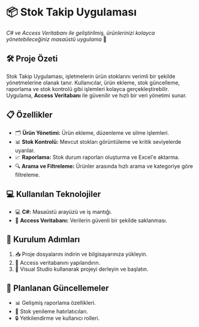 <h1>📦 Stok Takip Uygulaması</h1>
<p>
    <em>C# ve Access Veritabanı ile geliştirilmiş, ürünlerinizi kolayca yönetebileceğiniz masaüstü uygulama</em> 🚀
</p>

<h2>🛠️ Proje Özeti</h2>
<p>
    Stok Takip Uygulaması, işletmelerin ürün stoklarını verimli bir şekilde yönetmelerine olanak tanır. 
    Kullanıcılar, ürün ekleme, stok güncelleme, raporlama ve stok kontrolü gibi işlemleri kolayca gerçekleştirebilir. 
    Uygulama, <strong>Access Veritabanı</strong> ile güvenilir ve hızlı bir veri yönetimi sunar.
</p>

<h2>📋 Özellikler</h2>
<ul>
    <li>🗂️ <strong>Ürün Yönetimi:</strong> Ürün ekleme, düzenleme ve silme işlemleri.</li>
    <li>📊 <strong>Stok Kontrolü:</strong> Mevcut stokları görüntüleme ve kritik seviyelerde uyarılar.</li>
    <li>📈 <strong>Raporlama:</strong> Stok durum raporları oluşturma ve Excel'e aktarma.</li>
    <li>🔍 <strong>Arama ve Filtreleme:</strong> Ürünler arasında hızlı arama ve kategoriye göre filtreleme.</li>
</ul>

<h2>💻 Kullanılan Teknolojiler</h2>
<ul>
    <li>💻 <strong>C#:</strong> Masaüstü arayüzü ve iş mantığı.</li>
    <li>📁 <strong>Access Veritabanı:</strong> Verilerin güvenli bir şekilde saklanması.</li>
</ul>

<h2>🚀 Kurulum Adımları</h2>
<ol>
    <li>📥 Proje dosyalarını indirin ve bilgisayarınıza yükleyin.</li>
    <li>📂 Access veritabanını yapılandırın.</li>
    <li>🔧 Visual Studio kullanarak projeyi derleyin ve başlatın.</li>
</ol>

<h2>🔮 Planlanan Güncellemeler</h2>
<ul>
    <li>📊 Gelişmiş raporlama özellikleri.</li>
    <li>📆 Stok yenileme hatırlatıcıları.</li>
    <li>🔒 Yetkilendirme ve kullanıcı rolleri.</li>
</ul>

>
